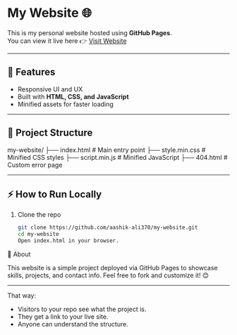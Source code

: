 # My Website 🌐

This is my personal website hosted using **GitHub Pages**.  
You can view it live here 👉 [Visit Website](https://aashik-ali370.github.io/my-website/)

---

## 🚀 Features
- Responsive UI and UX
- Built with **HTML, CSS, and JavaScript**
- Minified assets for faster loading

---

## 📂 Project Structure
my-website/
├── index.html # Main entry point
├── style.min.css # Minified CSS styles
├── script.min.js # Minified JavaScript
├── 404.html # Custom error page

---

## ⚡ How to Run Locally
1. Clone the repo  
   ```bash
   git clone https://github.com/aashik-ali370/my-website.git
   cd my-website
   Open index.html in your browser.

📌 About

This website is a simple project deployed via GitHub Pages to showcase skills, projects, and contact info.
Feel free to fork and customize it! 😊

---

That way:  
- Visitors to your repo see what the project is.  
- They get a link to your live site.  
- Anyone can understand the structure.  
